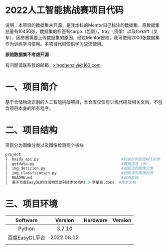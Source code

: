 # 2022人工智能挑战赛项目代码



说明：本项目的数据集未开源，是我本科的Mentor自己标注的数据集，原数据集总量有10450张，数据集的标签有cargo（包裹），tray（货架）以及forklift（叉车），因参赛需要上传数据集的原因，经过Mentor授权，我可使用2000张数据集作为训练学习使用。本项目代码仅供学习交流使用。

**原始数据集不考虑开源**

有问题请联系我的邮箱：xingchenziyi@163.com

# 一、项目简介

基于仓储物流识别的人工智能挑战项目，本仓库仅仅有训练代码及相关文档，不包含项目本身的所有程序。



# 二、项目结构

项目分为图像分类以及图像检测两个板块

```python
project
│  baidu_api.py 									#封装好的百度API实例
│  getdata.py									    #数据清洗（伪）
│  img_deticion.py									#视频流的图像分类
│  img_classfication.py								#视频流的图像检测
│  README.md									    #说明文档
│  基于百度EasyDL的仓储物流识别技术文档V1.0-李星辰.docx  #技术文档
```

# 三、项目环境



|    Software    |  Version   | Hardware | Version |
| :------------: | :--------: | :------: | :-----: |
|     Python     |   3.7.10   |          |         |
| 百度EasyDL平台 | 2022.08.12 |          |         |
|                |            |          |         |

